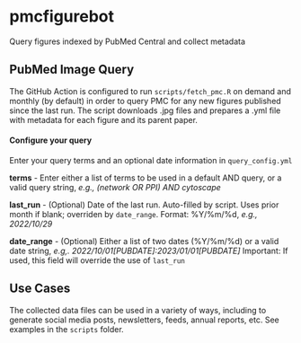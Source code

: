 # pmcfigurebot
Query figures indexed by PubMed Central and collect metadata

## PubMed Image Query
The GitHub Action is configured to run `scripts/fetch_pmc.R` on demand and
monthly (by default) in order to query PMC for any new
figures published since the last run. The script downloads .jpg files and 
prepares a .yml file with metadata for each figure and its parent paper.

#### Configure your query
Enter your query terms and an optional date information in `query_config.yml`

**terms** - Enter either a list of terms to be used in a default AND query, or a 
valid query string, *e.g., (network OR PPI) AND cytoscape*

**last_run** - (Optional) Date of the last run. Auto-filled by script. Uses prior
month if blank; overriden by `date_range`. Format: %Y/%m/%d, *e.g., 2022/10/29*

**date_range** - (Optional) Either a list of two dates (%Y/%m/%d) or a valid
date string, *e.g,. 2022/10/01[PUBDATE]:2023/01/01[PUBDATE]*
Important: If used, this field will override the use of `last_run`

## Use Cases
The collected data files can be used in a variety of ways, including to generate
social media posts, newsletters, feeds, annual reports, etc. See examples in the
`scripts` folder.